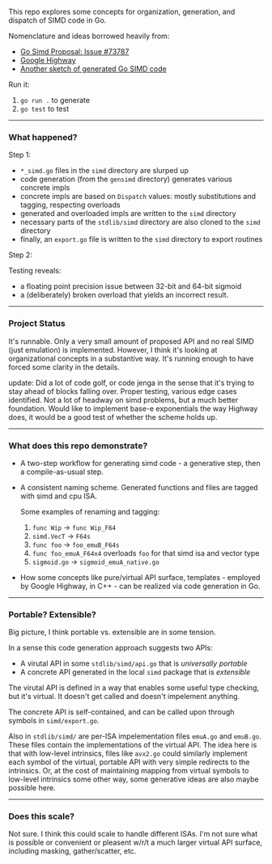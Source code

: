 This repo explores some concepts for organization, generation, and dispatch of SIMD code in Go.

Nomenclature and ideas borrowed heavily from:

- [Go Simd Proposal: Issue #73787](https://github.com/golang/go/issues/73787)
- [Google Highway](https://github.com/google/highway)
- [Another sketch of generated Go SIMD code](https://docs.google.com/document/d/1Wfidbmy4KYiNYfrFJfqrrFYwuT2ITP5vceku8_LFsXU/)

Run it:

1. `go run .` to generate
2. `go test` to test

---

### What happened?

Step 1:

- `*_simd.go` files in the `simd` directory are slurped up
- code generation (from the `gensimd` directory) generates various concrete impls
- concrete impls are based on `Dispatch` values: mostly substitutions and tagging, respecting overloads
- generated and overloaded impls are written to the `simd` directory
- necessary parts of the `stdlib/simd` directory are also cloned to the `simd` directory
- finally, an `export.go` file is written to the `simd` directory to export routines

Step 2:

Testing reveals:

- a floating point precision issue between 32-bit and 64-bit sigmoid
- a (deliberately) broken overload that yields an incorrect result.

---

### Project Status

It's runnable. Only a very small amount of proposed API and no real SIMD (just emulation) is implemented. However, I think it's looking at organizational concepts in a substantive way. It's running enough to have forced some clarity in the details.

update: Did a lot of code golf, or code jenga in the sense that it's trying to stay ahead of blocks falling over. Proper testing, various edge cases identified. Not a lot of headway on simd problems, but a much better foundation. Would like to implement base-e exponentials the way Highway does, it would be a good test of whether the scheme holds up.

---

### What does this repo demonstrate?

- A two-step workflow for generating simd code - a generative step, then a compile-as-usual step.
- A consistent naming scheme. Generated functions and files are tagged with simd and cpu ISA.

    Some examples of renaming and tagging:
    1. `func Wip` -> `func Wip_F64`
    2. `simd.VecT` -> `F64s`
    3. `func foo` -> `foo_emuB_F64s`
    4. `func foo_emuA_F64x4` overloads `foo` for that simd isa and vector type
    5. `sigmoid.go` -> `sigmoid_emuA_native.go`

- How some concepts like pure/virtual API surface, templates - employed by Google Highway, in C++ - can be realized via code generation in Go.

---

### Portable? Extensible?

Big picture, I think portable vs. extensible are in some tension.

In a sense this code generation approach suggests two APIs:

- A virutal API in some `stdlib/simd/api.go` that is _universally portable_
- A concrete API generated in the local `simd` package that is _extensible_

The virutal API is defined in a way that enables some useful type checking, but it's virtual. It doesn't get called and doesn't impelement anything.

The concrete API is self-contained, and can be called upon through symbols in `simd/export.go`.

Also in `stdlib/simd/` are per-ISA impelementation files `emuA.go` and `emuB.go`. These files contain the implementations of the virtual API. The idea here is that with low-level intrinsics, files like `avx2.go` could similarly implement each symbol of the virtual, portable API with very simple redirects to the intrinsics. Or, at the cost of maintaining mapping from virtual symbols to low-level intrinsics some other way, some generative ideas are also maybe possible here.

---

### Does this scale?

Not sure. I think this could scale to handle different ISAs. I'm not sure what is possible or convenient or pleasent w/r/t a much larger virtual API surface, including masking, gather/scatter, etc.